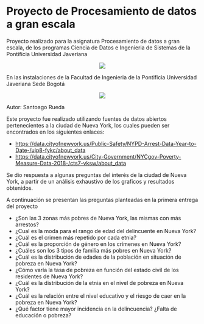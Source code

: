 # Proyecto de Procesamiento de datos a gran escala

Proyecto realizado para la asignatura Procesamiento de datos a gran escala, de los programas Ciencia de Datos e Ingenieria de Sistemas de la Pontificia Universidad Javeriana

<p align="center">
  <img src="https://github.com/Raaiinn/project-data-process/assets/73810142/cf77f005-02e3-471f-9bfc-827e3106293a">
</p>

En las instalaciones de la Facultad de Ingenieria de la Pontificia Universidad Javeriana Sede Bogotá

<p align="center">
  <img src="https://ingenieria.javeriana.edu.co/documents/1600952/7406192/ed_ing_ganapremio.jpg/6e7dda9d-698e-66eb-0830-3e904877b2c2?version=1.0&t=1669145171180&download=true">
</p>

Autor: Santoago Rueda



Este proyecto fue realizado utilizando fuentes de datos abiertos pertenecientes a la ciudad de Nueva York, los cuales pueden ser encontrados en los siguientes enlaces: 

* https://data.cityofnewyork.us/Public-Safety/NYPD-Arrest-Data-Year-to-Date-/uip8-fykc/about_data
* https://data.cityofnewyork.us/City-Government/NYCgov-Poverty-Measure-Data-2018-/cts7-vksw/about_data

Se dio respuesta a algunas preguntas del interés de la ciudad de Nueva York, a partir de un análisis exhaustivo de los graficos y resultados obtenidos.

A continuación se presentan las preguntas planteadas en la primera entrega del proyecto
* ¿Son las 3 zonas más pobres de Nueva York, las mismas con más arrestos?
* ¿Cual es la moda para el rango de edad del delincuente en Nueva York?
* ¿Cuál es el crimen más repetido por cada etnia?
* ¿Cuál es la proporción de género en los crímenes en Nueva York?
* ¿Cuáles son los 3 tipos de familia más pobres en Nueva York?
* ¿Cuál es la distribución de edades de la población en situación de pobreza en Nueva York?
* ¿Cómo varía la tasa de pobreza en función del estado civil de los residentes de
Nueva York?
* ¿Cuál es la distribución de la etnia en el nivel de pobreza en Nueva York?
* ¿Cuál es la relación entre el nivel educativo y el riesgo de caer en la pobreza
en Nueva York?
* ¿Qué factor tiene mayor incidencia en la delincuencia? ¿Falta de educación o
pobreza?
